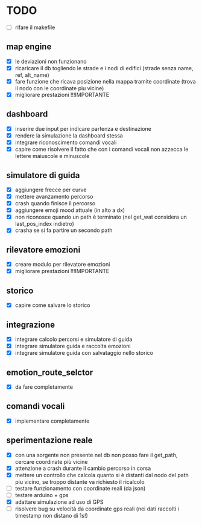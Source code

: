 # TODO

* [ ] rifare il makefile

## map engine
* [x] le deviazioni non funzionano
* [x] ricaricare il db togliendo le strade e i nodi di edifici (strade senza name, ref, alt_name)
* [x] fare funzione che ricava posizione nella mappa tramite coordinate (trova il nodo con le coordinate piu vicine)
* [x] migliorare prestazioni !!!IMPORTANTE

## dashboard
* [x] inserire due input per indicare partenza e destinazione
* [x] rendere la simulazione la dashboard stessa
* [x] integrare riconoscimento comandi vocali
* [x] capire come risolvere il fatto che con i comandi vocali non azzecca le lettere maiuscole e minuscole

## simulatore di guida
* [x] aggiungere frecce per curve
* [x] mettere avanzamento percorso
* [x] crash quando finisce il percorso
* [x] aggiungere emoji mood attuale (in alto a dx)
* [x] non riconosce quando un path è terminato (nel get_wat considera un last_pos_index indietro)
* [x] crasha se si fa partire un secondo path

## rilevatore emozioni
* [x] creare modulo per rilevatore emozioni
* [x] migliorare prestazioni !!!IMPORTANTE

## storico
* [x] capire come salvare lo storico

## integrazione
* [x] integrare calcolo percorsi e simulatore di guida
* [x] integrare simulatore guida e raccolta emozioni
* [x] integrare simulatore guida con salvataggio nello storico

## emotion_route_selctor
* [x] da fare completamente

## comandi vocali
* [x] implementare completamente

## sperimentazione reale
* [x] con una sorgente non presente nel db non posso fare il get_path, cercare coordinate più vicine
* [x] attenzione a crash durante il cambio percorso in corsa
* [x] mettere un controllo che calcola quanto si è distanti dal nodo del path piu vicino, se troppo distante va richiesto il ricalcolo 
* [ ] testare funzionamento con coordinate reali (da json)
* [ ] testare arduino + gps
* [x] adattare simulazione ad uso di GPS
* [ ] risolvere bug su velocità da coordinate gps reali (nei dati raccolti i timestamp non distano di 1s!)